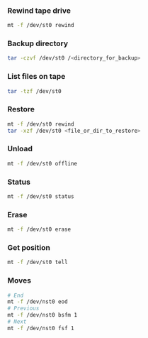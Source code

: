 ### Rewind tape drive
```bash
mt -f /dev/st0 rewind
```

### Backup directory
```bash
tar -czvf /dev/st0 /<directory_for_backup>
```

### List files on tape
```bash
tar -tzf /dev/st0
```
### Restore
```bash
mt -f /dev/st0 rewind
tar -xzf /dev/st0 <file_or_dir_to_restore>
```

### Unload
```bash
mt -f /dev/st0 offline
```

### Status
```bash
mt -f /dev/st0 status
```

### Erase
```bash
mt -f /dev/st0 erase
```

### Get position
```bash
mt -f /dev/st0 tell
```

### Moves
```bash
# End
mt -f /dev/nst0 eod
# Previous
mt -f /dev/nst0 bsfm 1
# Next
mt -f /dev/nst0 fsf 1
```

